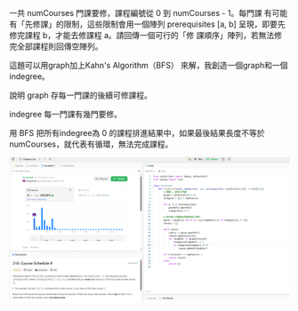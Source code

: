 一共 numCourses 門課要修，課程編號從 0 到 numCourses - 1。每門課
有可能有「先修課」的限制，這些限制會用一個陣列 prerequisites [a,
b] 呈現，即要先修完課程 b，才能去修課程 a。請回傳一個可行的「修
課順序」陣列，若無法修完全部課程則回傳空陣列。


這題可以用graph加上Kahn's Algorithm（BFS） 來解，我創造一個graph和一個indegree。

說明
graph 存每一門課的後續可修課程。

indegree 每一門課有幾門要修。

用 BFS 把所有indegree為 0 的課程排進結果中，如果最後結果長度不等於 numCourses，就代表有循環，無法完成課程。

![alt text](210.png)
